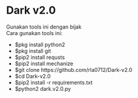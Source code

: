 # Dark v2.0<br>
Gunakan tools ini dengan bijak<br>
Cara gunakan tools ini:<br>
<ul>
<li>$pkg install python2</li>
<li>$pkg install git</li>
<li>$pip2 install requsts</li>
<li>$pip2 install mechanize</li>
<li>$git clone https://github.com/rla0712/Dark-v2.0</li>
<li>$cd Dark-v2.0</li>
<li>$pip2 install -r requirements.txt</li>
<li>$python2 dark.v2.0.py</li>
